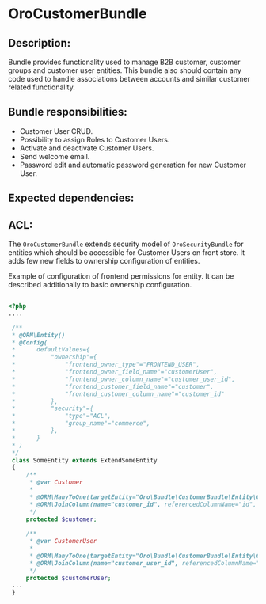 OroCustomerBundle
====================

Description:
------------

Bundle provides functionality used to manage B2B customer, customer groups and customer user entities.
This bundle also should contain any code used to handle associations between accounts and
similar customer related functionality.

Bundle responsibilities:
------------------------

- Customer User CRUD.
- Possibility to assign Roles to Customer Users.
- Activate and deactivate Customer Users.
- Send welcome email.
- Password edit and automatic password generation for new Customer User.

Expected dependencies:
----------------------


ACL:
----

The `OroCustomerBundle` extends security model of `OroSecurityBundle` for entities which should be accessible for Customer Users on front store.
It adds few new fields to ownership configuration of entities.

Example of configuration of frontend permissions for entity. It can be described additionally to basic ownership configuration.

``` php

<?php
....

 /**
 * @ORM\Entity()
 * @Config(
 *      defaultValues={
 *          "ownership"={
 *              "frontend_owner_type"="FRONTEND_USER",
 *              "frontend_owner_field_name"="customerUser",
 *              "frontend_owner_column_name"="customer_user_id",
 *              "frontend_customer_field_name"="customer",
 *              "frontend_customer_column_name"="customer_id"
 *          },
 *          "security"={
 *              "type"="ACL",
 *              "group_name"="commerce",
 *          },
 *      }
 * )
 */
 class SomeEntity extends ExtendSomeEntity
 {
     /**
      * @var Customer
      *
      * @ORM\ManyToOne(targetEntity="Oro\Bundle\CustomerBundle\Entity\Customer")
      * @ORM\JoinColumn(name="customer_id", referencedColumnName="id", onDelete="SET NULL")
      */
     protected $customer;
     
     /**
      * @var CustomerUser
      *
      * @ORM\ManyToOne(targetEntity="Oro\Bundle\CustomerBundle\Entity\CustomerUser")
      * @ORM\JoinColumn(name="customer_user_id", referencedColumnName="id", nullable=true, onDelete="SET NULL")
      */
     protected $customerUser;
 ...
 }
 
 ```
